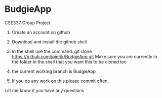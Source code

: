 # BudgieApp
CSE337 Group Project

1) Create an account on github

2) Download and install the github shell

3) In the shell use the command: git clone https://github.com/jpierik/BudgieApp.git
Make sure you are currently in the folder in the shell that you want this to be cloned too

4) the current working branch is BudgieApp

5) If you do any work on this please commit often.

Let me know if you have any questions